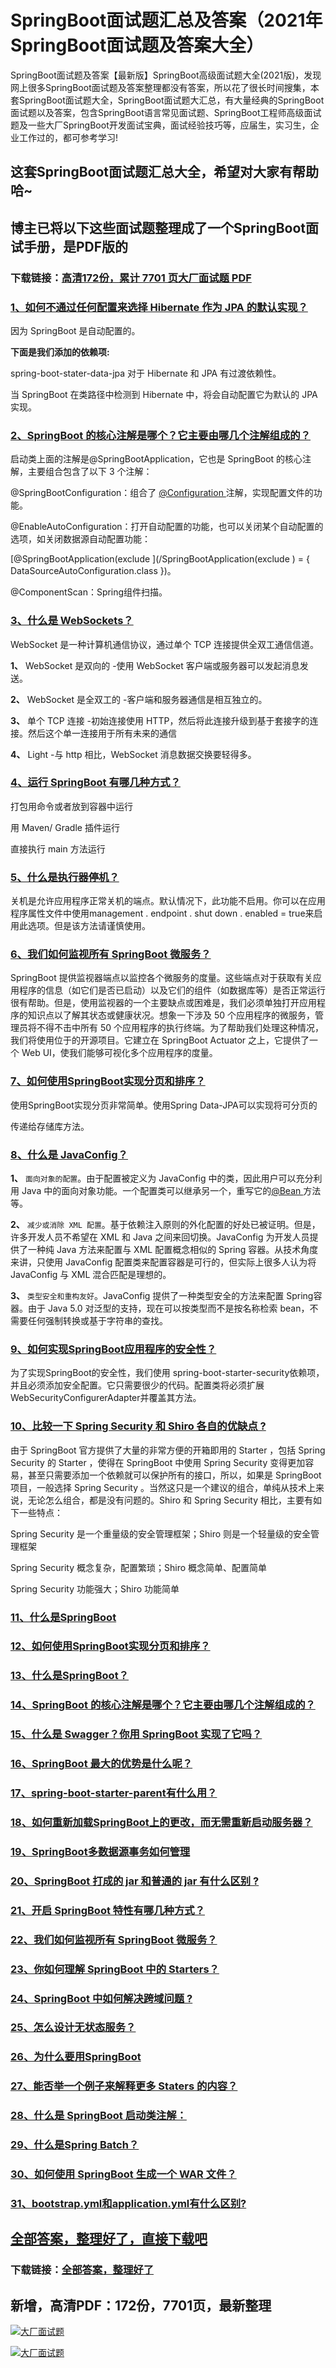 # SpringBoot面试题汇总及答案（2021年SpringBoot面试题及答案大全）

SpringBoot面试题及答案【最新版】SpringBoot高级面试题大全(2021版)，发现网上很多SpringBoot面试题及答案整理都没有答案，所以花了很长时间搜集，本套SpringBoot面试题大全，SpringBoot面试题大汇总，有大量经典的SpringBoot面试题以及答案，包含SpringBoot语言常见面试题、SpringBoot工程师高级面试题及一些大厂SpringBoot开发面试宝典，面试经验技巧等，应届生，实习生，企业工作过的，都可参考学习!

## 这套SpringBoot面试题汇总大全，希望对大家有帮助哈~ 

## 博主已将以下这些面试题整理成了一个SpringBoot面试手册，是PDF版的

### 下载链接：[高清172份，累计 7701 页大厂面试题  PDF](https://github.com/javatechnorth/javanorth-itbooks/blob/master/docs/index.md)


### [1、如何不通过任何配置来选择 Hibernate 作为 JPA 的默认实现？](https://gitee.com/souyunku/NewDevBooks/blob/master/docs/SpringBoot/SpringBoot面试题汇总及答案（2021年SpringBoot面试题及答案大全）.md#1如何不通过任何配置来选择-hibernate-作为-jpa-的默认实现)  


因为 SpringBoot 是自动配置的。

**下面是我们添加的依赖项:**

spring-boot-stater-data-jpa 对于 Hibernate 和 JPA 有过渡依赖性。

当 SpringBoot 在类路径中检测到 Hibernate 中，将会自动配置它为默认的 JPA 实现。


### [2、SpringBoot 的核心注解是哪个？它主要由哪几个注解组成的？](https://gitee.com/souyunku/NewDevBooks/blob/master/docs/SpringBoot/SpringBoot面试题汇总及答案（2021年SpringBoot面试题及答案大全）.md#2springboot-的核心注解是哪个它主要由哪几个注解组成的)  


启动类上面的注解是@SpringBootApplication，它也是 SpringBoot 的核心注解，主要组合包含了以下 3 个注解：

@SpringBootConfiguration：组合了 [@Configuration ](/Configuration ) 注解，实现配置文件的功能。

@EnableAutoConfiguration：打开自动配置的功能，也可以关闭某个自动配置的选项，如关闭数据源自动配置功能：

[@SpringBootApplication(exclude ](/SpringBootApplication(exclude ) = { DataSourceAutoConfiguration.class })。

@ComponentScan：Spring组件扫描。


### [3、什么是 WebSockets？](https://gitee.com/souyunku/NewDevBooks/blob/master/docs/SpringBoot/SpringBoot面试题汇总及答案（2021年SpringBoot面试题及答案大全）.md#3什么是-websockets)  


WebSocket 是一种计算机通信协议，通过单个 TCP 连接提供全双工通信信道。

**1、** WebSocket 是双向的 -使用 WebSocket 客户端或服务器可以发起消息发送。

**2、** WebSocket 是全双工的 -客户端和服务器通信是相互独立的。

**3、** 单个 TCP 连接 -初始连接使用 HTTP，然后将此连接升级到基于套接字的连接。然后这个单一连接用于所有未来的通信

**4、** Light -与 http 相比，WebSocket 消息数据交换要轻得多。


### [4、运行 SpringBoot 有哪几种方式？](https://gitee.com/souyunku/NewDevBooks/blob/master/docs/SpringBoot/SpringBoot面试题汇总及答案（2021年SpringBoot面试题及答案大全）.md#4运行-springboot-有哪几种方式)  


打包用命令或者放到容器中运行

用 Maven/ Gradle 插件运行

直接执行 main 方法运行


### [5、什么是执行器停机？](https://gitee.com/souyunku/NewDevBooks/blob/master/docs/SpringBoot/SpringBoot面试题汇总及答案（2021年SpringBoot面试题及答案大全）.md#5什么是执行器停机)  


关机是允许应用程序正常关机的端点。默认情况下，此功能不启用。你可以在应用程序属性文件中使用management . endpoint . shut down . enabled = true来启用此选项。但是该方法请谨慎使用。


### [6、我们如何监视所有 SpringBoot 微服务？](https://gitee.com/souyunku/NewDevBooks/blob/master/docs/SpringBoot/SpringBoot面试题汇总及答案（2021年SpringBoot面试题及答案大全）.md#6我们如何监视所有-springboot-微服务)  


SpringBoot 提供监视器端点以监控各个微服务的度量。这些端点对于获取有关应用程序的信息（如它们是否已启动）以及它们的组件（如数据库等）是否正常运行很有帮助。但是，使用监视器的一个主要缺点或困难是，我们必须单独打开应用程序的知识点以了解其状态或健康状况。想象一下涉及 50 个应用程序的微服务，管理员将不得不击中所有 50 个应用程序的执行终端。为了帮助我们处理这种情况，我们将使用位于的开源项目。它建立在 SpringBoot Actuator 之上，它提供了一个 Web UI，使我们能够可视化多个应用程序的度量。


### [7、如何使用SpringBoot实现分页和排序？](https://gitee.com/souyunku/NewDevBooks/blob/master/docs/SpringBoot/SpringBoot面试题汇总及答案（2021年SpringBoot面试题及答案大全）.md#7如何使用springboot实现分页和排序)  


使用SpringBoot实现分页非常简单。使用Spring Data-JPA可以实现将可分页的

传递给存储库方法。


### [8、什么是 JavaConfig？](https://gitee.com/souyunku/NewDevBooks/blob/master/docs/SpringBoot/SpringBoot面试题汇总及答案（2021年SpringBoot面试题及答案大全）.md#8什么是-javaconfig)  


**1、** `面向对象的配置`。由于配置被定义为 JavaConfig 中的类，因此用户可以充分利用 Java 中的面向对象功能。一个配置类可以继承另一个，重写它的[@Bean ](/Bean ) 方法等。

**2、** `减少或消除 XML 配置`。基于依赖注入原则的外化配置的好处已被证明。但是，许多开发人员不希望在 XML 和 Java 之间来回切换。JavaConfig 为开发人员提供了一种纯 Java 方法来配置与 XML 配置概念相似的 Spring 容器。从技术角度来讲，只使用 JavaConfig 配置类来配置容器是可行的，但实际上很多人认为将JavaConfig 与 XML 混合匹配是理想的。

**3、** `类型安全和重构友好`。JavaConfig 提供了一种类型安全的方法来配置 Spring容器。由于 Java 5.0 对泛型的支持，现在可以按类型而不是按名称检索 bean，不需要任何强制转换或基于字符串的查找。


### [9、如何实现SpringBoot应用程序的安全性？](https://gitee.com/souyunku/NewDevBooks/blob/master/docs/SpringBoot/SpringBoot面试题汇总及答案（2021年SpringBoot面试题及答案大全）.md#9如何实现springboot应用程序的安全性)  


为了实现SpringBoot的安全性，我们使用 spring-boot-starter-security依赖项，并且必须添加安全配置。它只需要很少的代码。配置类将必须扩展WebSecurityConfigurerAdapter并覆盖其方法。


### [10、比较一下 Spring Security 和 Shiro 各自的优缺点 ?](https://gitee.com/souyunku/NewDevBooks/blob/master/docs/SpringBoot/SpringBoot面试题汇总及答案（2021年SpringBoot面试题及答案大全）.md#10比较一下-spring-security-和-shiro-各自的优缺点-)  


由于 SpringBoot 官方提供了大量的非常方便的开箱即用的 Starter ，包括 Spring Security 的 Starter ，使得在 SpringBoot 中使用 Spring Security 变得更加容易，甚至只需要添加一个依赖就可以保护所有的接口，所以，如果是 SpringBoot 项目，一般选择 Spring Security 。当然这只是一个建议的组合，单纯从技术上来说，无论怎么组合，都是没有问题的。Shiro 和 Spring Security 相比，主要有如下一些特点：

Spring Security 是一个重量级的安全管理框架；Shiro 则是一个轻量级的安全管理框架

Spring Security 概念复杂，配置繁琐；Shiro 概念简单、配置简单

Spring Security 功能强大；Shiro 功能简单


### [11、什么是SpringBoot](https://gitee.com/souyunku/NewDevBooks/blob/master/docs/SpringBoot/SpringBoot面试题汇总及答案（2021年SpringBoot面试题及答案大全）.md#11什么是springboot)  

### [12、如何使用SpringBoot实现分页和排序？](https://gitee.com/souyunku/NewDevBooks/blob/master/docs/SpringBoot/SpringBoot面试题汇总及答案（2021年SpringBoot面试题及答案大全）.md#12如何使用springboot实现分页和排序)  

### [13、什么是SpringBoot？](https://gitee.com/souyunku/NewDevBooks/blob/master/docs/SpringBoot/SpringBoot面试题汇总及答案（2021年SpringBoot面试题及答案大全）.md#13什么是springboot)  

### [14、SpringBoot 的核心注解是哪个？它主要由哪几个注解组成的？](https://gitee.com/souyunku/NewDevBooks/blob/master/docs/SpringBoot/SpringBoot面试题汇总及答案（2021年SpringBoot面试题及答案大全）.md#14springboot-的核心注解是哪个它主要由哪几个注解组成的)  

### [15、什么是 Swagger？你用 SpringBoot 实现了它吗？](https://gitee.com/souyunku/NewDevBooks/blob/master/docs/SpringBoot/SpringBoot面试题汇总及答案（2021年SpringBoot面试题及答案大全）.md#15什么是-swagger你用-springboot-实现了它吗)  

### [16、SpringBoot 最大的优势是什么呢？](https://gitee.com/souyunku/NewDevBooks/blob/master/docs/SpringBoot/SpringBoot面试题汇总及答案（2021年SpringBoot面试题及答案大全）.md#16springboot-最大的优势是什么呢)  

### [17、spring-boot-starter-parent有什么用？](https://gitee.com/souyunku/NewDevBooks/blob/master/docs/SpringBoot/SpringBoot面试题汇总及答案（2021年SpringBoot面试题及答案大全）.md#17spring-boot-starter-parent有什么用)  

### [18、如何重新加载SpringBoot上的更改，而无需重新启动服务器？](https://gitee.com/souyunku/NewDevBooks/blob/master/docs/SpringBoot/SpringBoot面试题汇总及答案（2021年SpringBoot面试题及答案大全）.md#18如何重新加载springboot上的更改而无需重新启动服务器)  

### [19、SpringBoot多数据源事务如何管理](https://gitee.com/souyunku/NewDevBooks/blob/master/docs/SpringBoot/SpringBoot面试题汇总及答案（2021年SpringBoot面试题及答案大全）.md#19springboot多数据源事务如何管理)  

### [20、SpringBoot 打成的 jar 和普通的 jar 有什么区别 ?](https://gitee.com/souyunku/NewDevBooks/blob/master/docs/SpringBoot/SpringBoot面试题汇总及答案（2021年SpringBoot面试题及答案大全）.md#20springboot-打成的-jar-和普通的-jar-有什么区别-)  

### [21、开启 SpringBoot 特性有哪几种方式？](https://gitee.com/souyunku/NewDevBooks/blob/master/docs/SpringBoot/SpringBoot面试题汇总及答案（2021年SpringBoot面试题及答案大全）.md#21开启-springboot-特性有哪几种方式)  

### [22、我们如何监视所有 SpringBoot 微服务？](https://gitee.com/souyunku/NewDevBooks/blob/master/docs/SpringBoot/SpringBoot面试题汇总及答案（2021年SpringBoot面试题及答案大全）.md#22我们如何监视所有-springboot-微服务)  

### [23、你如何理解 SpringBoot 中的 Starters？](https://gitee.com/souyunku/NewDevBooks/blob/master/docs/SpringBoot/SpringBoot面试题汇总及答案（2021年SpringBoot面试题及答案大全）.md#23你如何理解-springboot-中的-starters)  

### [24、SpringBoot 中如何解决跨域问题 ?](https://gitee.com/souyunku/NewDevBooks/blob/master/docs/SpringBoot/SpringBoot面试题汇总及答案（2021年SpringBoot面试题及答案大全）.md#24springboot-中如何解决跨域问题-)  

### [25、怎么设计无状态服务？](https://gitee.com/souyunku/NewDevBooks/blob/master/docs/SpringBoot/SpringBoot面试题汇总及答案（2021年SpringBoot面试题及答案大全）.md#25怎么设计无状态服务)  

### [26、为什么要用SpringBoot](https://gitee.com/souyunku/NewDevBooks/blob/master/docs/SpringBoot/SpringBoot面试题汇总及答案（2021年SpringBoot面试题及答案大全）.md#26为什么要用springboot)  

### [27、能否举一个例子来解释更多 Staters 的内容？](https://gitee.com/souyunku/NewDevBooks/blob/master/docs/SpringBoot/SpringBoot面试题汇总及答案（2021年SpringBoot面试题及答案大全）.md#27能否举一个例子来解释更多-staters-的内容)  

### [28、什么是 SpringBoot 启动类注解：](https://gitee.com/souyunku/NewDevBooks/blob/master/docs/SpringBoot/SpringBoot面试题汇总及答案（2021年SpringBoot面试题及答案大全）.md#28什么是-springboot-启动类注解：)  

### [29、什么是Spring Batch？](https://gitee.com/souyunku/NewDevBooks/blob/master/docs/SpringBoot/SpringBoot面试题汇总及答案（2021年SpringBoot面试题及答案大全）.md#29什么是spring-batch)  

### [30、如何使用 SpringBoot 生成一个 WAR 文件？](https://gitee.com/souyunku/NewDevBooks/blob/master/docs/SpringBoot/SpringBoot面试题汇总及答案（2021年SpringBoot面试题及答案大全）.md#30如何使用-springboot-生成一个-war-文件)  

### [31、bootstrap.yml和application.yml有什么区别?](https://gitee.com/souyunku/NewDevBooks/blob/master/docs/SpringBoot/SpringBoot面试题汇总及答案（2021年SpringBoot面试题及答案大全）.md#31bootstrapyml和applicationyml有什么区别)  





## [全部答案，整理好了，直接下载吧](https://gitee.com/souyunku/DevBooks/blob/master/docs/daan.md)

### 下载链接：[全部答案，整理好了](https://gitee.com/souyunku/NewDevBooks/blob/master/docs/daan.md)




## 新增，高清PDF：172份，7701页，最新整理

[![大厂面试题](https://www.souyunku.com/wp-content/uploads/weixin/mst.png "架构师专栏")](https://www.souyunku.com/wp-content/uploads/weixin/githup-weixin.png "架构师专栏")

[![大厂面试题](https://www.souyunku.com/wp-content/uploads/weixin/githup-weixin.png "架构师专栏")](https://www.souyunku.com/wp-content/uploads/weixin/githup-weixin.png "架构师专栏")
